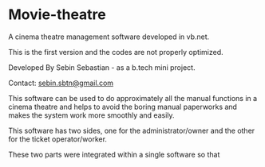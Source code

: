 # Movie-theatre

A cinema theatre management software developed in vb.net.

This is the first version and the codes are not properly optimized.

Developed By Sebin Sebastian - as a b.tech mini project.

Contact: sebin.sbtn@gmail.com

This software can be used to do approximately all the manual functions in a cinema theatre and helps to avoid the boring manual paperworks and makes the system work more smoothly and easily.

This software has two sides, one for the administrator/owner and the other for the ticket operator/worker.

These two parts were integrated within a single software so that
